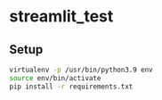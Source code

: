 # streamlit_test


##  Setup

```bash
virtualenv -p /usr/bin/python3.9 env
source env/bin/activate
pip install -r requirements.txt
```
